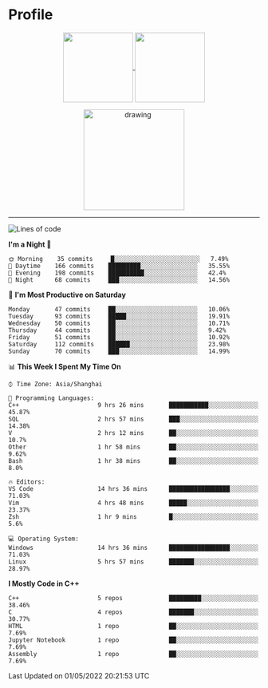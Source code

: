 # Profile

<p align="center">
  <a href="https://github.com/SourVoice">
    <img
      align="center"
      height="140em"
      src="https://github-readme-stats.vercel.app/api?username=SourVoice&show_icons=true&include_all_commits=true&count_private=true&theme=tokyonight"
    />
  </a>
  <a href="https://github.com/SourVoice">
    <img
      align="center"
      height="140em"
      src="https://github-readme-stats.vercel.app/api/top-langs/?username=SourVoice&show_icons=true&include_all_commits=true&count_private=true&layout=compact&theme=tokyonight"
    />
  </a>
</p>

<p align="center">
   <a href="https://github.com/SourVoice">
    <img
      align="center"
      height="202em"
      alt="drawing"
      src="https://activity-graph.herokuapp.com/graph?username=SourVoice&theme=react-dark"
    />
  </a>
</p>

---
<!--START_SECTION:waka-->
![Lines of code](https://img.shields.io/badge/From%20Hello%20World%20I%27ve%20Written-248%20Thousand%20lines%20of%20code-blue)

**I'm a Night 🦉** 

```text
🌞 Morning    35 commits     █░░░░░░░░░░░░░░░░░░░░░░░░   7.49% 
🌆 Daytime    166 commits    █████████░░░░░░░░░░░░░░░░   35.55% 
🌃 Evening    198 commits    ██████████░░░░░░░░░░░░░░░   42.4% 
🌙 Night      68 commits     ███░░░░░░░░░░░░░░░░░░░░░░   14.56%

```
📅 **I'm Most Productive on Saturday** 

```text
Monday       47 commits     ██░░░░░░░░░░░░░░░░░░░░░░░   10.06% 
Tuesday      93 commits     █████░░░░░░░░░░░░░░░░░░░░   19.91% 
Wednesday    50 commits     ██░░░░░░░░░░░░░░░░░░░░░░░   10.71% 
Thursday     44 commits     ██░░░░░░░░░░░░░░░░░░░░░░░   9.42% 
Friday       51 commits     ██░░░░░░░░░░░░░░░░░░░░░░░   10.92% 
Saturday     112 commits    ██████░░░░░░░░░░░░░░░░░░░   23.98% 
Sunday       70 commits     ███░░░░░░░░░░░░░░░░░░░░░░   14.99%

```


📊 **This Week I Spent My Time On** 

```text
⌚︎ Time Zone: Asia/Shanghai

💬 Programming Languages: 
C++                      9 hrs 26 mins       ███████████░░░░░░░░░░░░░░   45.87% 
SQL                      2 hrs 57 mins       ███░░░░░░░░░░░░░░░░░░░░░░   14.38% 
V                        2 hrs 12 mins       ██░░░░░░░░░░░░░░░░░░░░░░░   10.7% 
Other                    1 hr 58 mins        ██░░░░░░░░░░░░░░░░░░░░░░░   9.62% 
Bash                     1 hr 38 mins        ██░░░░░░░░░░░░░░░░░░░░░░░   8.0%

🔥 Editors: 
VS Code                  14 hrs 36 mins      █████████████████░░░░░░░░   71.03% 
Vim                      4 hrs 48 mins       █████░░░░░░░░░░░░░░░░░░░░   23.37% 
Zsh                      1 hr 9 mins         █░░░░░░░░░░░░░░░░░░░░░░░░   5.6%

💻 Operating System: 
Windows                  14 hrs 36 mins      █████████████████░░░░░░░░   71.03% 
Linux                    5 hrs 57 mins       ███████░░░░░░░░░░░░░░░░░░   28.97%

```

**I Mostly Code in C++** 

```text
C++                      5 repos             █████████░░░░░░░░░░░░░░░░   38.46% 
C                        4 repos             ███████░░░░░░░░░░░░░░░░░░   30.77% 
HTML                     1 repo              ██░░░░░░░░░░░░░░░░░░░░░░░   7.69% 
Jupyter Notebook         1 repo              ██░░░░░░░░░░░░░░░░░░░░░░░   7.69% 
Assembly                 1 repo              ██░░░░░░░░░░░░░░░░░░░░░░░   7.69%

```



 Last Updated on 01/05/2022 20:21:53 UTC
<!--END_SECTION:waka-->

